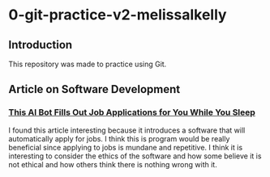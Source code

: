 # 0-git-practice-v2-melissalkelly

## Introduction

This repository was made to practice using Git.

## Article on Software Development

### [This AI Bot Fills Out Job Applications for You While You Sleep](https://www.wired.com/story/this-ai-bot-fills-out-job-applications-for-you-while-you-sleep/)

I found this article interesting because it introduces a software that will automatically apply for jobs. I think this is program would be really beneficial since applying to jobs is mundane and repetitive. I think it is interesting to consider the ethics of the software and how some believe it is not ethical and how others think there is nothing wrong with it. 

